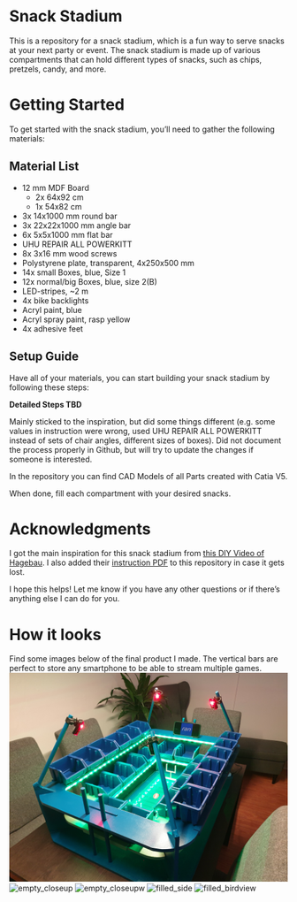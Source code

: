 # Snack Stadium
 
This is a repository for a snack stadium, which is a fun way to serve snacks at your next party or event. The snack stadium is made up of various compartments that can hold different types of snacks, such as chips, pretzels, candy, and more.

# Getting Started
To get started with the snack stadium, you’ll need to gather the following materials:

## Material List

- 12 mm MDF Board
  - 2x 64x92 cm
  - 1x 54x82 cm
- 3x 14x1000 mm round bar
- 3x 22x22x1000 mm angle bar 
- 6x 5x5x1000 mm flat bar 
- UHU REPAIR ALL POWERKITT
- 8x 3x16 mm wood screws
- Polystyrene plate, transparent, 4x250x500 mm
- 14x small Boxes, blue, Size 1
- 12x normal/big Boxes, blue, size 2(B)
- LED-stripes, ~2 m
- 4x bike backlights
- Acryl paint, blue
- Acryl spray paint, rasp yellow
- 4x adhesive feet

## Setup Guide
Have all of your materials, you can start building your snack stadium by following these steps:

**Detailed Steps TBD**

Mainly sticked to the inspiration, but did some things different (e.g. some values in instruction were wrong, used UHU REPAIR ALL POWERKITT instead of sets of chair angles, different sizes of boxes).
Did not document the process properly in Github, but will try to update the changes if someone is interested.


In the repository you can find CAD Models of all Parts created with Catia V5.


When done, fill each compartment with your desired snacks. 


# Acknowledgments
I got the main inspiration for this snack stadium from [this DIY Video of Hagebau](https://www.youtube.com/watch?v=XJcGIodzV_0). I also added their [instruction PDF](pictures/DIY_Anleitung_Snack_Bowl_2021-41728-31678.pdf) to this repository in case it gets lost. 

I hope this helps! Let me know if you have any other questions or if there’s anything else I can do for you.


# How it looks 
Find some images below of the final product I made. The vertical bars are perfect to store any smartphone to be able to stream multiple games. 
![empty_far_away](pictures/20230212_020142.jpg)
![empty_closeup](pictures/20230212_020306.jpg)
![empty_closeupw](pictures/20230212_020403.jpg)
![filled_side](pictures/20230212_235009.jpg)
![filled_birdview](pictures/20230212_235032.jpg)
